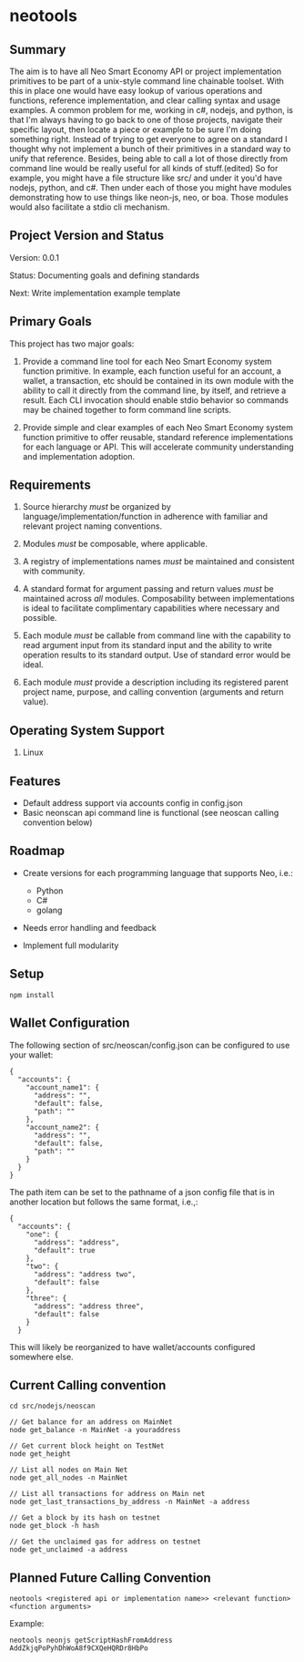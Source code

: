 # neotools

## Summary

The aim is to have all Neo Smart Economy API or project implementation primitives to be part of a unix-style command line chainable toolset. With this in place one would have easy lookup of various operations and functions, reference implementation, and clear calling syntax and usage examples. A common problem for me, working in c#, nodejs, and python, is that I'm always having to go back to one of those projects, navigate their specific layout, then locate a piece or example to be sure I'm doing something right. Instead of trying to get everyone to agree on a standard I thought why not implement a bunch of their primitives in a standard way to unify that reference. Besides, being able to call a lot of those directly from command line would be really useful for all kinds of stuff.(edited)
So for example, you might have a file structure like src/ and under it you'd have nodejs, python, and c#. Then under each of those you might have modules demonstrating how to use things like neon-js, neo, or boa. Those modules would also facilitate a stdio cli mechanism.

## Project Version and Status

Version: 0.0.1

Status: Documenting goals and defining standards

Next: Write implementation example template

## Primary Goals
This project has two major goals:

1. Provide a command line tool for each Neo Smart Economy system function primitive. In example,
each function useful for an account, a wallet, a transaction, etc should be contained in its own module with
the ability to call it directly from the command line, by itself, and retrieve a result. Each CLI invocation should
enable stdio behavior so commands may be chained together to form command line scripts.

2. Provide simple and clear examples of each Neo Smart Economy system function primitive to offer reusable, standard
reference implementations for each language or API. This will accelerate community understanding and implementation adoption.

## Requirements

1. Source hierarchy *must* be organized by language/implementation/function in adherence with familiar and relevant project naming conventions.

2. Modules *must* be composable, where applicable.

3. A registry of implementations names *must* be maintained and consistent with community.

4. A standard format for argument passing and return values *must* be maintained across *all* modules. Composability between
implementations is ideal to facilitate complimentary capabilities where necessary and possible.

5. Each module *must* be callable from command line with the capability to read argument input from its standard input and the ability to write operation results to its standard output. Use of standard error would be ideal.

6. Each module *must* provide a description including its registered parent project name, purpose, and calling convention (arguments and return value).

## Operating System Support
1. Linux

## Features

* Default address support via accounts config in config.json
* Basic neonscan api command line is functional (see neoscan calling convention below)

## Roadmap

* Create versions for each programming language that supports Neo, i.e.:
  - Python
  - C#
  - golang

* Needs error handling and feedback
* Implement full modularity

## Setup

`npm install`


## Wallet Configuration

The following section of src/neoscan/config.json can be configured to use your wallet:

```
{
  "accounts": {
    "account_name1": {
      "address": "",
      "default": false,
      "path": ""
    },
    "account_name2": {
      "address": "",
      "default": false,
      "path": ""
    }
  }
}
```

The path item can be set to the pathname of a json config file that is in another location but follows the same format, i.e.,:

```
{
  "accounts": {
    "one": {
      "address": "address",
      "default": true
    },  
    "two": {
      "address": "address two",
      "default": false
    },  
    "three": {
      "address": "address three",
      "default": false
    }   
  }

```

This will likely be reorganized to have wallet/accounts configured somewhere else.

## Current Calling convention

```
cd src/nodejs/neoscan

// Get balance for an address on MainNet
node get_balance -n MainNet -a youraddress

// Get current block height on TestNet
node get_height

// List all nodes on Main Net
node get_all_nodes -n MainNet

// List all transactions for address on Main net
node get_last_transactions_by_address -n MainNet -a address

// Get a block by its hash on testnet
node get_block -h hash

// Get the unclaimed gas for address on testnet
node get_unclaimed -a address

```




## Planned Future Calling Convention

```
neotools <registered api or implementation name>> <relevant function> <function arguments>
```

Example:

```
neotools neonjs getScriptHashFromAddress AddZkjqPoPyhDhWoA8f9CXQeHQRDr8HbPo




```
